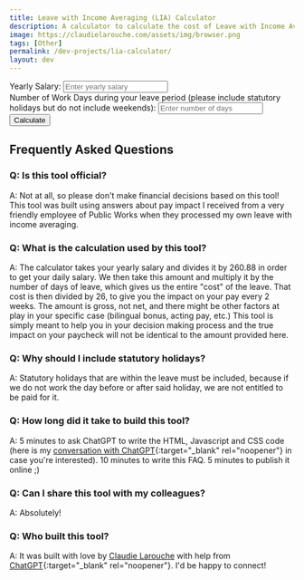 ```yaml
---
title: Leave with Income Averaging (LIA) Calculator
description: A calculator to calculate the cost of Leave with Income Averaging (LIA)
image: https://claudielarouche.com/assets/img/browser.png
tags: [Other]
permalink: /dev-projects/lia-calculator/
layout: dev
---
```


<form>
<div class="form-group">
<label for="salary">Yearly Salary:</label>
<input type="number" class="form-control" id="salary" placeholder="Enter yearly salary">
</div>
<div class="form-group">
<label for="days">Number of Work Days during your leave period (please include statutory holidays but do not include weekends):</label>
<input type="number" class="form-control" id="days" placeholder="Enter number of days">
</div>
<button type="button" class="btn btn-primary" onclick="calculate()">Calculate</button>
</form>
<div class="alert alert-info mt-3" role="alert" id="result">

## Frequently Asked Questions

### Q: Is this tool official?

A: Not at all, so please don't make financial decisions based on this tool! This tool was built using answers about pay impact I received from a very friendly employee of Public Works when they processed my own leave with income averaging.

### Q: What is the calculation used by this tool?

A: The calculator takes your yearly salary and divides it by 260.88 in order to get your daily salary. We then take this amount and multiply it by the number of days of leave, which gives us the entire "cost" of the leave. That cost is then divided by 26, to give you the impact on your pay every 2 weeks. The amount is gross, not net, and there might be other factors at play in your specific case (bilingual bonus, acting pay, etc.) This tool is simply meant to help you in your decision making process and the true impact on your paycheck will not be identical to the amount provided here.

### Q: Why should I include statutory holidays?

A: Statutory holidays that are within the leave must be included, because if we do not work the day before or after said holiday, we are not entitled to be paid for it.

### Q: How long did it take to build this tool?

A: 5 minutes to ask ChatGPT to write the HTML, Javascript and CSS code (here is my [conversation with ChatGPT](https://docs.google.com/document/d/1sz9yac5InRktp9m2QwTKSSW51gREkNAgNHQT4FeMteQ/edit?tab=t.0){:target="_blank" rel="noopener"} in case you're interested). 10 minutes to write this FAQ. 5 minutes to publish it online ;)

### Q: Can I share this tool with my colleagues?

A: Absolutely!

### Q: Who built this tool?

A: It was built with love by [Claudie Larouche](https://claudielarouche.com) with help from [ChatGPT](https://chat.openai.com/){:target="_blank" rel="noopener"}. I'd be happy to connect!